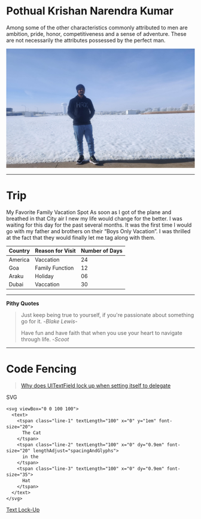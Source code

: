 # Pothual Krishan Narendra Kumar
Among some of the other characteristics commonly attributed to men are ambition, pride, honor, competitiveness and a sense of adventure. These are not necessarily the attributes possessed by the perfect man.

![My Photo](/Narendra.jpg)

---
# Trip
My Favorite Family Vacation Spot As soon as I got of the plane and breathed in that City air I new my life would change for the better. I was waiting for this day for the past several months. It was the first time I would go with my father and brothers on their “Boys Only Vacation”. I was thrilled at the fact that they would finally let me tag along with them.


| **Country**    |  **Reason  for Visit**  | **Number of Days** |
|----------------|-------------------------|--------------------|
| America        |  Vaccation              |       24           |
| Goa            |  Family Function        |       12           |
| Araku          |  Holiday                |       06           |
| Dubai          |  Vaccation              |       30           |


---

**Pithy Quotes**

> Just keep being true to yourself, if you're passionate about something go for it. -_Blake Lewis_-
>
> Have fun and have faith that when you use your heart to navigate through life. -_Scoot_

---

# Code Fencing

> [Why does UITextField lock up when setting itself to delegate](https://stackoverflow.com/questions/15407377/why-does-uitextfield-lock-up-when-setting-itself-to-delegate)

SVG
```
<svg viewBox="0 0 100 100">
  <text>
    <tspan class="line-1" textLength="100" x="0" y="1em" font-size="20">
      The Cat
    </tspan>
    <tspan class="line-2" textLength="100" x="0" dy="0.9em" font-size="20" lengthAdjust="spacingAndGlyphs">
      in the
    </tspan>
    <tspan class="line-3" textLength="100" x="0" dy="0.9em" font-size="35">
      Hat
    </tspan>
  </text>
</svg>
```
 [ Text Lock-Up](https://css-tricks.com/snippets/svg/text-lock-up)


